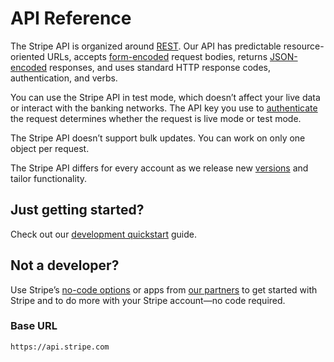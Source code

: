 # API Reference

The Stripe API is organized around [REST](http://en.wikipedia.org/wiki/Representational_State_Transfer). Our API has predictable resource-oriented URLs, accepts [form-encoded](https://en.wikipedia.org/wiki/POST_\(HTTP\)#Use_for_submitting_web_forms) request bodies, returns [JSON-encoded](http://www.json.org/) responses, and uses standard HTTP response codes, authentication, and verbs.

You can use the Stripe API in test mode, which doesn’t affect your live data or interact with the banking networks. The API key you use to [authenticate](https://docs.stripe.com/api/authentication.md) the request determines whether the request is live mode or test mode.

The Stripe API doesn’t support bulk updates. You can work on only one object per request.

The Stripe API differs for every account as we release new [versions](https://docs.stripe.com/api/versioning.md) and tailor functionality. 

## Just getting started?

Check out our [development quickstart](https://docs.stripe.com/development/quickstart.md) guide.

## Not a developer?

Use Stripe’s [no-code options](https://docs.stripe.com/payments/no-code.md) or apps from [our partners](https://stripe.partners/) to get started with Stripe and to do more with your Stripe account—no code required.

### Base URL

```
https://api.stripe.com
```